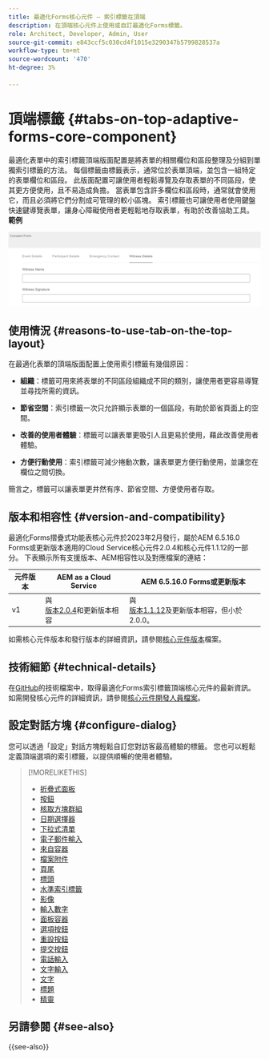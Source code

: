 ```yaml
---
title: 最適化Forms核心元件 — 索引標籤在頂端
description: 在頂端核心元件上使用或自訂最適化Forms標籤。
role: Architect, Developer, Admin, User
source-git-commit: e843ccf5c030cd4f1015e3290347b5799828537a
workflow-type: tm+mt
source-wordcount: '470'
ht-degree: 3%

---
```



# 頂端標籤 {#tabs-on-top-adaptive-forms-core-component}

最適化表單中的索引標籤頂端版面配置是將表單的相關欄位和區段整理及分組到單獨索引標籤的方法。 每個標籤由標籤表示，通常位於表單頂端，並包含一組特定的表單欄位和區段。 此版面配置可讓使用者輕鬆導覽及存取表單的不同區段，使其更方便使用，且不易造成負擔。 當表單包含許多欄位和區段時，通常就會使用它，而且必須將它們分割成可管理的較小區塊。 索引標籤也可讓使用者使用鍵盤快速鍵導覽表單，讓身心障礙使用者更輕鬆地存取表單，有助於改善協助工具。
**範例**

![個索引標籤在頂端](/help/adaptive-forms/assets/tabs.png)

## 使用情況 {#reasons-to-use-tab-on-the-top-layout}

在最適化表單的頂端版面配置上使用索引標籤有幾個原因：

* **組織**：標籤可用來將表單的不同區段組織成不同的類別，讓使用者更容易導覽並尋找所需的資訊。

* **節省空間**：索引標籤一次只允許顯示表單的一個區段，有助於節省頁面上的空間。

* **改善的使用者體驗**：標籤可以讓表單更吸引人且更易於使用，藉此改善使用者體驗。

* **方便行動使用**：索引標籤可減少捲動次數，讓表單更方便行動使用，並讓您在欄位之間切換。

簡言之，標籤可以讓表單更井然有序、節省空間、方便使用者存取。

## 版本和相容性 {#version-and-compatibility}

最適化Forms摺疊式功能表核心元件於2023年2月發行，屬於AEM 6.5.16.0 Forms或更新版本適用的Cloud Service核心元件2.0.4和核心元件1.1.12的一部分。 下表顯示所有支援版本、AEM相容性以及對應檔案的連結：

| 元件版本 | AEM as a Cloud Service  | AEM 6.5.16.0 Forms或更新版本 |
|---|---|---|
| v1 | 與<br>[版本2.0.4](/help/adaptive-forms/version.md)和更新版本相容 | 與<br>[版本1.1.12](/help/adaptive-forms/version.md)及更新版本相容，但小於2.0.0。 |

如需核心元件版本和發行版本的詳細資訊，請參閱[核心元件版本](/help/adaptive-forms/version.md)檔案。

<!-- ## Sample Component Output {#sample-component-output}

To experience the Accordion Component as well as see examples of its configuration options as well as HTML and JSON output, visit the [Component Library](https://adobe.com/go/aem_cmp_library_accordion). -->

## 技術細節 {#technical-details}

在[GitHub](https://github.com/adobe/aem-core-forms-components/tree/master/ui.af.apps/src/main/content/jcr_root/apps/core/fd/components/form/tabsontop/v1/tabsontop)的技術檔案中，取得最適化Forms索引標籤頂端核心元件的最新資訊。 如需開發核心元件的詳細資訊，請參閱[核心元件開發人員檔案](/help/developing/overview.md)。

## 設定對話方塊 {#configure-dialog}

您可以透過「設定」對話方塊輕鬆自訂您對訪客最高體驗的標籤。 您也可以輕鬆定義頂端選項的索引標籤，以提供順暢的使用者體驗。

<!--

## Related article {#related-article}

* [Create a standalone Adaptive Form](https://experienceleague.adobe.com/docs/experience-manager-cloud-service/content/forms/adaptive-forms-authoring/authoring-adaptive-forms-core-components/create-an-adaptive-form-on-forms-cs/creating-adaptive-form-core-components.html)

-->


>[!MORELIKETHIS]
>
>* [折疊式面板](/help/adaptive-forms/components/accordion.md)
>* [按鈕](/help/adaptive-forms/components/button.md)
>* [核取方塊群組](/help/adaptive-forms/components/checkbox-group.md)
>* [日期選擇器](/help/adaptive-forms/components/date-picker.md)
>* [下拉式清單](/help/adaptive-forms/components/drop-down.md)
>* [電子郵件輸入](/help/adaptive-forms/components/email-input.md)
>* [來自容器](/help/adaptive-forms/components/form-container.md)
>* [檔案附件](/help/adaptive-forms/components/file-attachment.md)
>* [頁尾](/help/adaptive-forms/components/footer.md)
>* [標頭](/help/adaptive-forms/components/header.md)
>* [水準索引標籤](/help/adaptive-forms/components/horizontal-tabs.md)
>* [影像](/help/adaptive-forms/components/image.md)
>* [輸入數字](/help/adaptive-forms/components/number-input.md)
>* [面板容器](/help/adaptive-forms/components/panel-container.md)
>* [選項按鈕](/help/adaptive-forms/components/radio-button.md)
>* [重設按鈕](/help/adaptive-forms/components/reset-button.md)
>* [提交按鈕](/help/adaptive-forms/components/submit-button.md)
>* [電話輸入](/help/adaptive-forms/components/telephone-input.md)
>* [文字輸入](/help/adaptive-forms/components/text-input.md)
>* [文字](/help/adaptive-forms/components/text.md)
>* [標題](/help/adaptive-forms/components/title.md)
>* [精靈](/help/adaptive-forms/components/wizard.md)

## 另請參閱 {#see-also}


{{see-also}}